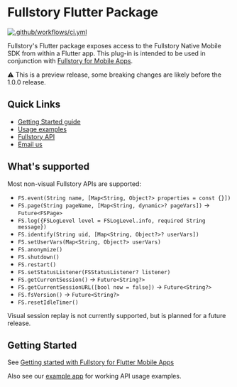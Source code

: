 # Fullstory Flutter Package

[![.github/workflows/ci.yml](https://github.com/fullstorydev/fullstory-flutter/actions/workflows/ci.yml/badge.svg)](https://github.com/fullstorydev/fullstory-flutter/actions/workflows/ci.yml)

Fullstory's Flutter package exposes access to the Fullstory Native Mobile SDK from within a Flutter app. This plug-in is intended to be used in conjunction with [Fullstory for Mobile Apps](https://www.fullstory.com/mobile-apps/).

⚠️ This is a preview release, some breaking changes are likely before the 1.0.0 release.

## Quick Links

- [Getting Started guide](https://help.fullstory.com/hc/en-us/articles/27461129353239)
- [Usage examples](https://github.com/fullstorydev/fullstory-flutter/tree/main/example/lib)
- [Fullstory API](https://developer.fullstory.com/mobile/flutter/)
- [Email us](mailto:mobile-support@fullstory.com)

## What's supported

Most non-visual Fullstory APIs are supported:

- `FS.event(String name, [Map<String, Object?> properties = const {}])`
- `FS.page(String pageName, [Map<String, dynamic>? pageVars])` → `Future<FSPage>`
- `FS.log({FSLogLevel level = FSLogLevel.info, required String message})`
- `FS.identify(String uid, [Map<String, Object?>? userVars])`
- `FS.setUserVars(Map<String, Object?> userVars)`
- `FS.anonymize()`
- `FS.shutdown()`
- `FS.restart()`
- `FS.setStatusListener(FSStatusListener? listener)`
- `FS.getCurrentSession()` → `Future<String?>`
- `FS.getCurrentSessionURL([bool now = false])` → `Future<String?>`
- `FS.fsVersion()` → `Future<String?>`
- `FS.resetIdleTimer()`

Visual session replay is not currently supported, but is planned for a future release.

## Getting Started

See [Getting started with Fullstory for Flutter Mobile Apps](https://help.fullstory.com/hc/en-us/articles/27461129353239)

Also see our [example app](https://github.com/fullstorydev/fullstory-flutter/tree/main/example) for working API usage examples.

